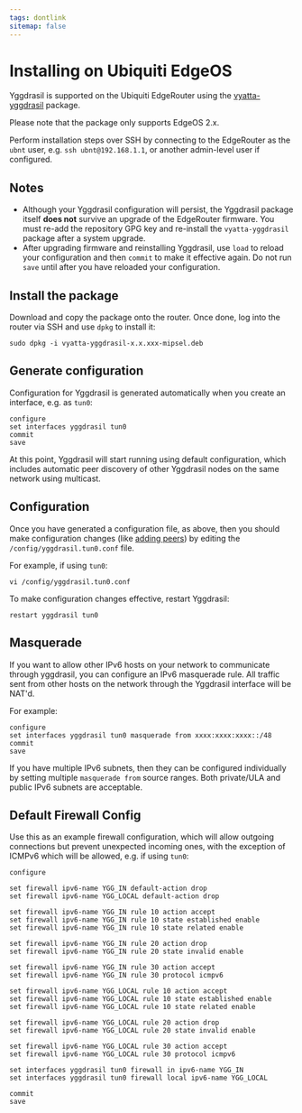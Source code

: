 ```yaml
---
tags: dontlink
sitemap: false
---
```


# Installing on Ubiquiti EdgeOS

Yggdrasil is supported on the Ubiquiti EdgeRouter using the
[vyatta-yggdrasil](https://github.com/neilalexander/vyatta-yggdrasil) package.

Please note that the package only supports EdgeOS 2.x.

Perform installation steps over SSH by connecting to the EdgeRouter as the
`ubnt` user, e.g. `ssh ubnt@192.168.1.1`, or another admin-level user if
configured.

## Notes

- Although your Yggdrasil configuration will persist, the Yggdrasil package itself **does not** survive an upgrade of the EdgeRouter firmware. You must re-add the repository GPG key and re-install the `vyatta-yggdrasil` package after a system upgrade.
- After upgrading firmware and reinstalling Yggdrasil, use `load` to reload your configuration and then `commit` to make it effective again. Do not run `save` until after you have reloaded your configuration.

## Install the package

Download and copy the package onto the router. Once done, log into the router via SSH and use `dpkg` to install it:
```
sudo dpkg -i vyatta-yggdrasil-x.x.xxx-mipsel.deb
```

## Generate configuration

Configuration for Yggdrasil is generated automatically when you create an interface, e.g. as `tun0`:
```
configure
set interfaces yggdrasil tun0
commit
save
```
At this point, Yggdrasil will start running using default configuration, which includes automatic peer discovery of other Yggdrasil nodes on the same network using multicast.

## Configuration

Once you have generated a configuration file, as above, then you should make configuration changes (like [adding peers](https://github.com/yggdrasil-network/public-peers)) by editing the  `/config/yggdrasil.tun0.conf` file.

For example, if using `tun0`:
```
vi /config/yggdrasil.tun0.conf
```
To make configuration changes effective, restart Yggdrasil:
```
restart yggdrasil tun0
```

## Masquerade

If you want to allow other IPv6 hosts on your network to communicate through yggdrasil, you can configure an IPv6 masquerade rule. All traffic sent from other hosts on the network through the Yggdrasil interface will be NAT'd.

For example:
```
configure
set interfaces yggdrasil tun0 masquerade from xxxx:xxxx:xxxx::/48
commit
save
```
If you have multiple IPv6 subnets, then they can be configured individually by setting multiple `masquerade from` source ranges. Both private/ULA and public IPv6 subnets are acceptable.

## Default Firewall Config

Use this as an example firewall configuration, which will allow outgoing connections but prevent unexpected incoming ones, with the exception of ICMPv6 which will be allowed, e.g. if using `tun0`:
```
configure

set firewall ipv6-name YGG_IN default-action drop
set firewall ipv6-name YGG_LOCAL default-action drop

set firewall ipv6-name YGG_IN rule 10 action accept
set firewall ipv6-name YGG_IN rule 10 state established enable
set firewall ipv6-name YGG_IN rule 10 state related enable

set firewall ipv6-name YGG_IN rule 20 action drop
set firewall ipv6-name YGG_IN rule 20 state invalid enable

set firewall ipv6-name YGG_IN rule 30 action accept
set firewall ipv6-name YGG_IN rule 30 protocol icmpv6

set firewall ipv6-name YGG_LOCAL rule 10 action accept
set firewall ipv6-name YGG_LOCAL rule 10 state established enable
set firewall ipv6-name YGG_LOCAL rule 10 state related enable

set firewall ipv6-name YGG_LOCAL rule 20 action drop
set firewall ipv6-name YGG_LOCAL rule 20 state invalid enable

set firewall ipv6-name YGG_LOCAL rule 30 action accept
set firewall ipv6-name YGG_LOCAL rule 30 protocol icmpv6

set interfaces yggdrasil tun0 firewall in ipv6-name YGG_IN
set interfaces yggdrasil tun0 firewall local ipv6-name YGG_LOCAL

commit
save
```
